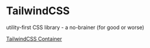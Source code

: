 # TailwindCSS

utility-first CSS library - a no-brainer (for good or worse)

[TailwindCSS Container](https://tailwindcss.com/docs/container)
